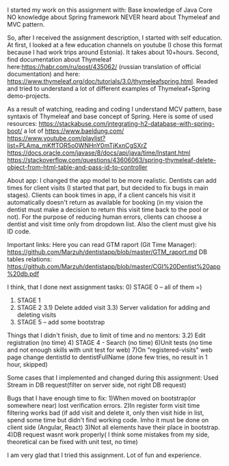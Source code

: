 I started my work on this assignment with:
Base knowledge of Java Core
NO knowledge about Spring framework
NEVER heard about Thymeleaf and MVC pattern.

So, after I received the assignment description, I started with self education.
At first, I looked at a few education channels on youtube (I chose this format because I had work trips around Estonia). It takes about 10+hours.
Second, find documentation about Thymeleaf here:https://habr.com/ru/post/435062/ (russian translation of official documentation) and here:  https://www.thymeleaf.org/doc/tutorials/3.0/thymeleafspring.html.
Readed and tried to understand a lot of different examples of Thymeleaf+Spring demo-projects.

As a result of watching, reading and coding I understand MCV pattern, base syntaxis of Thymeleaf and base concept of Spring.
Here is some of used resources:
https://stackabuse.com/integrating-h2-database-with-spring-boot/
a lot of https://www.baeldung.com/
https://www.youtube.com/playlist?list=PLAma_mKffTOR5o0WNHnY0mTjKxnCgSXrZ
https://docs.oracle.com/javase/8/docs/api/java/time/Instant.html
https://stackoverflow.com/questions/43606063/spring-thymeleaf-delete-object-from-html-table-and-pass-id-to-controller

About app:
I changed the app model to be more realistic. 
Dentists can add times for client visits (I started that part, but decided to fix bugs in main stages).
Clients can book times in app, if a client cancels his visit it automatically doesn't return as available for booking (in my vision the dentist must make a decision to return this visit time back to the pool or not). For the purpose of reducing human errors, clients can choose a dentist and visit time only from dropdown list. Also the client must give his ID code.



Important links:
Here you can read GTM raport (Git Time Manager):
https://github.com/Marzuh/dentistapp/blob/master/GTM_raport.md
DB tables relations:
https://github.com/Marzuh/dentistapp/blob/master/CGI%20Dentist%20app%20db.pdf

I think, that I done next assignment tasks:
0) STAGE 0 – all of them =)
1) STAGE 1
2) STAGE 2
3.1) Delete added visit
3.3) Server validation for adding and deleting visits
5) STAGE 5 – add some bootstrap

Things that I didn't finish, due to limit of time and no mentors:
3.2) Edit registration (no time)
4) STAGE 4 - Search (no time)
6)Unit tests (no time and not enough skills with unit test for web)
7)On "registered-visits" web page change dentistId to dentistFullName (done few tries, no result in 1 hour, skipped)

Some cases that I implemented and changed during this assignment:
Used Stream in DB request(filter on server side, not right DB request)

Bugs that I have enough time to fix:
1)When moved on bootstrap(or somewhere near) lost verification errors.
2)In register form visit time filtering works bad (if add visit and delete it, only then visit hide in list, spend some time but didn't find working code. Imho it must be done on client side (Angular, React)
3)Not all elements have their place in bootstrap.
4)DB request wasnt work properly( I think some mistakes from my side, theoretical can be fixed with unit test, no time)

I am very glad that I tried this assignment. Lot of fun and experience.





